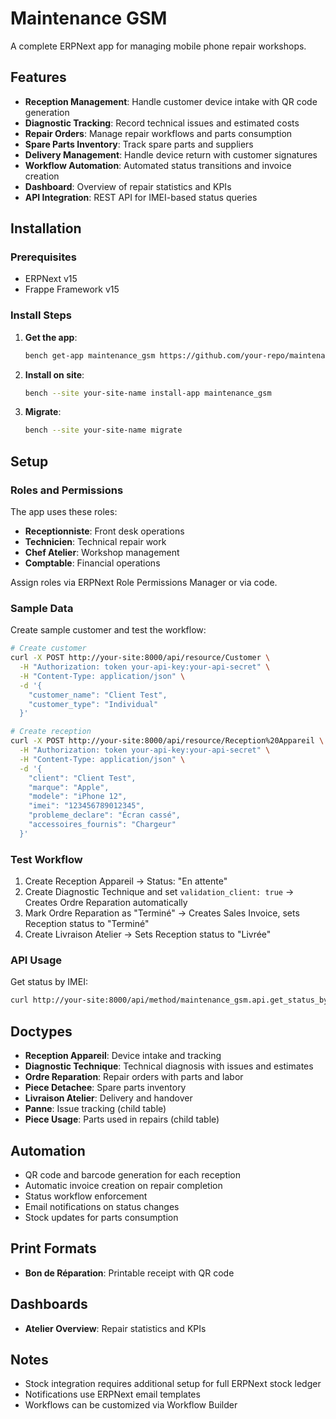 # Maintenance GSM

A complete ERPNext app for managing mobile phone repair workshops.

## Features

- **Reception Management**: Handle customer device intake with QR code generation
- **Diagnostic Tracking**: Record technical issues and estimated costs
- **Repair Orders**: Manage repair workflows and parts consumption
- **Spare Parts Inventory**: Track spare parts and suppliers
- **Delivery Management**: Handle device return with customer signatures
- **Workflow Automation**: Automated status transitions and invoice creation
- **Dashboard**: Overview of repair statistics and KPIs
- **API Integration**: REST API for IMEI-based status queries

## Installation

### Prerequisites
- ERPNext v15
- Frappe Framework v15

### Install Steps

1. **Get the app**:
   ```bash
   bench get-app maintenance_gsm https://github.com/your-repo/maintenance_gsm.git
   ```

2. **Install on site**:
   ```bash
   bench --site your-site-name install-app maintenance_gsm
   ```

3. **Migrate**:
   ```bash
   bench --site your-site-name migrate
   ```

## Setup

### Roles and Permissions

The app uses these roles:
- **Receptionniste**: Front desk operations
- **Technicien**: Technical repair work
- **Chef Atelier**: Workshop management
- **Comptable**: Financial operations

Assign roles via ERPNext Role Permissions Manager or via code.

### Sample Data

Create sample customer and test the workflow:

```bash
# Create customer
curl -X POST http://your-site:8000/api/resource/Customer \
  -H "Authorization: token your-api-key:your-api-secret" \
  -H "Content-Type: application/json" \
  -d '{
    "customer_name": "Client Test",
    "customer_type": "Individual"
  }'

# Create reception
curl -X POST http://your-site:8000/api/resource/Reception%20Appareil \
  -H "Authorization: token your-api-key:your-api-secret" \
  -H "Content-Type: application/json" \
  -d '{
    "client": "Client Test",
    "marque": "Apple",
    "modele": "iPhone 12",
    "imei": "123456789012345",
    "probleme_declare": "Écran cassé",
    "accessoires_fournis": "Chargeur"
  }'
```

### Test Workflow

1. Create Reception Appareil → Status: "En attente"
2. Create Diagnostic Technique and set `validation_client: true` → Creates Ordre Reparation automatically
3. Mark Ordre Reparation as "Terminé" → Creates Sales Invoice, sets Reception status to "Terminé"
4. Create Livraison Atelier → Sets Reception status to "Livrée"

### API Usage

Get status by IMEI:
```bash
curl http://your-site:8000/api/method/maintenance_gsm.api.get_status_by_imei?imei=123456789012345
```

## Doctypes

- **Reception Appareil**: Device intake and tracking
- **Diagnostic Technique**: Technical diagnosis with issues and estimates
- **Ordre Reparation**: Repair orders with parts and labor
- **Piece Detachee**: Spare parts inventory
- **Livraison Atelier**: Delivery and handover
- **Panne**: Issue tracking (child table)
- **Piece Usage**: Parts used in repairs (child table)

## Automation

- QR code and barcode generation for each reception
- Automatic invoice creation on repair completion
- Status workflow enforcement
- Email notifications on status changes
- Stock updates for parts consumption

## Print Formats

- **Bon de Réparation**: Printable receipt with QR code

## Dashboards

- **Atelier Overview**: Repair statistics and KPIs

## Notes

- Stock integration requires additional setup for full ERPNext stock ledger
- Notifications use ERPNext email templates
- Workflows can be customized via Workflow Builder